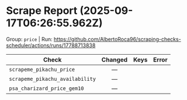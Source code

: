 # Scrape Report (2025-09-17T06:26:55.962Z)

Group: `price`  |  Run: https://github.com/AlbertoRoca96/scraping-checks-scheduler/actions/runs/17788713838

| Check | Changed | Keys | Error |
|---|:---:|:--|:--|
| `scrapeme_pikachu_price` | — |  |  |
| `scrapeme_pikachu_availability` | — |  |  |
| `psa_charizard_price_gem10` | — |  |  |
